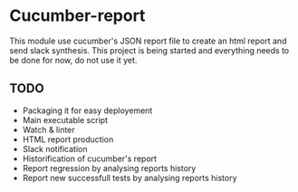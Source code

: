 # Cucumber-report
This module use cucumber's JSON report file to create an html report and send slack synthesis.
This project is being started and everything needs to be done for now, do not use it yet.

## TODO
- Packaging it for easy deployement
- Main executable script
- Watch & linter
- HTML report production
- Slack notification
- Historification of cucumber's report
- Report regression by analysing reports history
- Report new successfull tests by analysing reports history